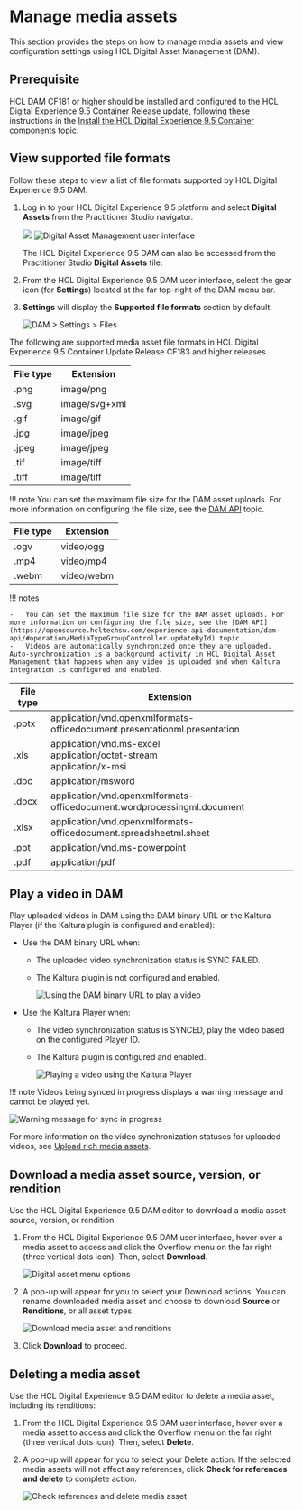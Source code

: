 # Manage media assets

This section provides the steps on how to manage media assets and view configuration settings using HCL Digital Asset Management \(DAM\).

## Prerequisite

HCL DAM CF181 or higher should be installed and configured to the HCL Digital Experience 9.5 Container Release update, following these instructions in the [Install the HCL Digital Experience 9.5 Container components](../../digital_asset_mgmt/index.md) topic.

## View supported file formats

Follow these steps to view a list of file formats supported by HCL Digital Experience 9.5 DAM.

1.  Log in to your HCL Digital Experience 9.5 platform and select **Digital Assets** from the Practitioner Studio navigator.

    ![](../images/dam_upload_media_collections.png "")
    ![Digital Asset Management user interface](../../../images/dam_upload_media_collections.png)

    The HCL Digital Experience 9.5 DAM can also be accessed from the Practitioner Studio **Digital Assets** tile.

2.  From the HCL Digital Experience 9.5 DAM user interface, select the gear icon \(for **Settings**\) located at the far top-right of the DAM menu bar.
3.  **Settings** will display the **Supported file formats** section by default.

    ![DAM > Settings > Files](../../../images/dam_settings_supported_file_formats.png)


The following are supported media asset file formats in HCL Digital Experience 9.5 Container Update Release CF183 and higher releases.

|File type|Extension|
|---------|---------|
|.png|image/png|
|.svg|image/svg+xml|
|.gif|image/gif|
|.jpg|image/jpeg|
|.jpeg|image/jpeg|
|.tif|image/tiff|
|.tiff|image/tiff|

!!! note 
    You can set the maximum file size for the DAM asset uploads. For more information on configuring the file size, see the [DAM API](https://opensource.hcltechsw.com/experience-api-documentation/dam-api/#operation/MediaTypeGroupController.updateById) topic.

|File type|Extension|
|---------|---------|
|.ogv|video/ogg|
|.mp4|video/mp4|
|.webm|video/webm|

!!! notes

    -   You can set the maximum file size for the DAM asset uploads. For more information on configuring the file size, see the [DAM API](https://opensource.hcltechsw.com/experience-api-documentation/dam-api/#operation/MediaTypeGroupController.updateById) topic.
    -   Videos are automatically synchronized once they are uploaded. Auto-synchronization is a background activity in HCL Digital Asset Management that happens when any video is uploaded and when Kaltura integration is configured and enabled.

|File type|Extension|
|---------|---------|
|.pptx|application/vnd.openxmlformats-officedocument.presentationml.presentation|
|.xls|application/vnd.ms-excel <br/> application/octet-stream <br/> application/x-msi|
|.doc|application/msword|
|.docx|application/vnd.openxmlformats-officedocument.wordprocessingml.document|
|.xlsx|application/vnd.openxmlformats-officedocument.spreadsheetml.sheet|
|.ppt|application/vnd.ms-powerpoint|
|.pdf|application/pdf|

## Play a video in DAM

Play uploaded videos in DAM using the DAM binary URL or the Kaltura Player \(if the Kaltura plugin is configured and enabled\):

-   Use the DAM binary URL when:
    -   The uploaded video synchronization status is SYNC FAILED.
    -   The Kaltura plugin is not configured and enabled.

        ![Using the DAM binary URL to play a video](../../../images/dam_binary_url_for_failed.png)

-   Use the Kaltura Player when:
    -   The video synchronization status is SYNCED, play the video based on the configured Player ID.
    -   The Kaltura plugin is configured and enabled.

        ![Playing a video using the Kaltura Player](../../../images/dam_kaltura_player_for_synced.png)


!!! note 
    Videos being synced in progress displays a warning message and cannot be played yet.

![Warning message for sync in progress](../../../images/dam_warning_message_for_in_progress.png)

For more information on the video synchronization statuses for uploaded videos, see [Upload rich media assets](upload_rich_media_assets.md#ul_zhl_vxq_qnb).

## Download a media asset source, version, or rendition

Use the HCL Digital Experience 9.5 DAM editor to download a media asset source, version, or rendition:

1.  From the HCL Digital Experience 9.5 DAM user interface, hover over a media asset to access and click the Overflow menu on the far right \(three vertical dots icon\). Then, select **Download**.

    ![Digital asset menu options](../../../images/dam_05_edit_media.png)

2.  A pop-up will appear for you to select your Download actions. You can rename downloaded media asset and choose to download **Source** or **Renditions**, or all asset types.

    ![Download media asset and renditions](../../../images/Download_renditions_HCL_DAM.png)

3.  Click **Download** to proceed.

## Deleting a media asset

Use the HCL Digital Experience 9.5 DAM editor to delete a media asset, including its renditions:

1.  From the HCL Digital Experience 9.5 DAM user interface, hover over a media asset to access and click the Overflow menu on the far right \(three vertical dots icon\). Then, select **Delete**.
2.  A pop-up will appear for you to select your Delete action. If the selected media assets will not affect any references, click **Check for references and delete** to complete action.

    ![Check references and delete media asset](../../../images/Check_for_references_and_delete_HCL_DAM.png)
